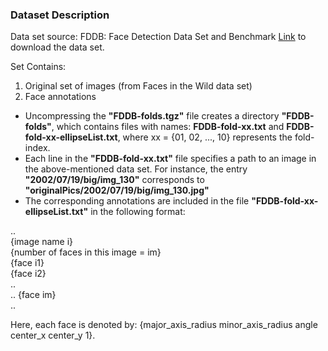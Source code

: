 ### Dataset Description

Data set source: FDDB: Face Detection Data Set and Benchmark
[Link] to download the data set.

Set Contains:
1. Original set of images (from Faces in the Wild data set)
2. Face annotations
  * Uncompressing the **"FDDB-folds.tgz"** file creates a directory **"FDDB-folds"**,
which contains files with names: **FDDB-fold-xx.txt** and
**FDDB-fold-xx-ellipseList.txt**, where xx = {01, 02, ..., 10} represents the
fold-index.
  * Each line in the **"FDDB-fold-xx.txt"** file specifies a path to an image in the
above-mentioned data set. For instance, the entry **"2002/07/19/big/img_130"**
corresponds to **"originalPics/2002/07/19/big/img_130.jpg"**
  * The corresponding annotations are included in the file
**"FDDB-fold-xx-ellipseList.txt"** in the following format:  

..  
{image name i}  
{number of faces in this image = im}  
{face i1}  
{face i2}  
..  
..
{face im}  
..  


Here, each face is denoted by:
{major_axis_radius minor_axis_radius angle center_x center_y 1}.

[Link]: http://vis-www.cs.umass.edu/fddb/
